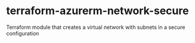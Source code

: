 # terraform-azurerm-network-secure
Terraform module that creates a virtual network with subnets in a secure configuration
